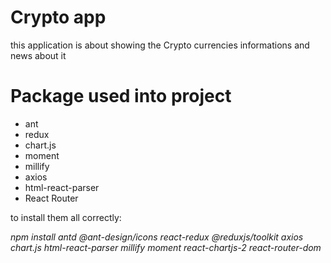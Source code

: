 # Crypto app
this application is about showing the  Crypto currencies informations and news about it 
# Package used into project

<ul>
<li>ant</li>
<li>redux</li>
<li>chart.js</li>
<li>moment</li>
<li>millify</li>
<li>axios</li>
<li>html-react-parser</li>
<li>React Router</li>
</ul>
to install them all correctly:
  
  <i>npm install antd @ant-design/icons react-redux @reduxjs/toolkit axios chart.js html-react-parser millify moment react-chartjs-2 react-router-dom</i>


